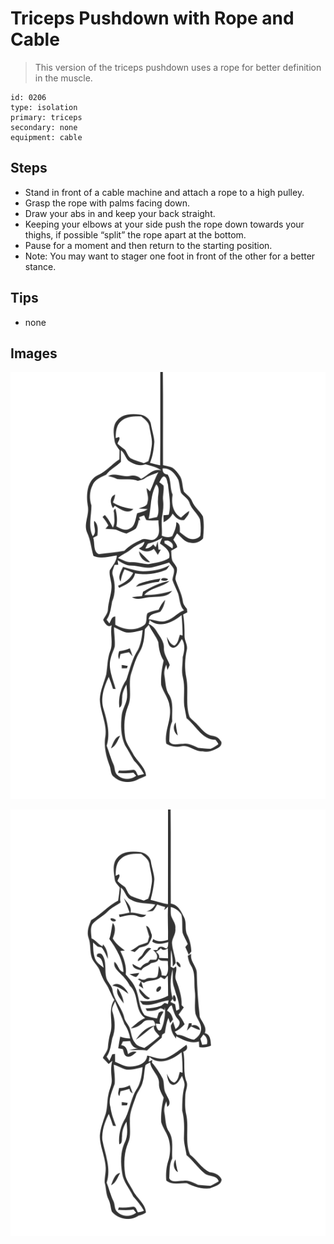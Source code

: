 # Triceps Pushdown with Rope and Cable
> This version of the triceps pushdown uses a rope for better definition in the muscle.

``` 
id: 0206 
type: isolation 
primary: triceps 
secondary: none 
equipment: cable 
``` 

## Steps

 - Stand in front of a cable machine and attach a rope to a high pulley.
 - Grasp the rope with palms facing down.
 - Draw your abs in and keep your back straight.
 - Keeping your elbows at your side push the rope down towards your thighs, if possible “split” the rope apart at the bottom.
 - Pause for a moment and then return to the starting position.
 - Note: You may want to stager one foot in front of the other for a better stance.

## Tips

 - none

## Images

![](../svg/0206-relaxation.svg)

![](../svg/0206-tension.svg)
